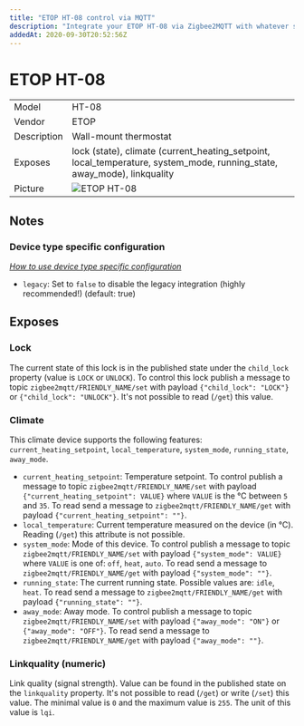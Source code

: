 ```yaml
---
title: "ETOP HT-08 control via MQTT"
description: "Integrate your ETOP HT-08 via Zigbee2MQTT with whatever smart home infrastructure you are using without the vendors bridge or gateway."
addedAt: 2020-09-30T20:52:56Z
---
```


<!-- !!!! -->
<!-- ATTENTION: This file is auto-generated through docgen! -->
<!-- You can only edit the "## Notes"-Section. -->
<!-- !!!! -->

# ETOP HT-08

|     |     |
|-----|-----|
| Model | HT-08  |
| Vendor  | ETOP  |
| Description | Wall-mount thermostat |
| Exposes | lock (state), climate (current_heating_setpoint, local_temperature, system_mode, running_state, away_mode), linkquality |
| Picture | ![ETOP HT-08](https://psi-4ward.github.io/zigbee2mqtt.io/images/devices/HT-08.jpg) |


## Notes

### Device type specific configuration
*[How to use device type specific configuration](../guide/configuration/#device-specific-configuration)*

* `legacy`: Set to `false` to disable the legacy integration (highly recommended!) (default: true)



## Exposes

### Lock 
The current state of this lock is in the published state under the `child_lock` property (value is `LOCK` or `UNLOCK`).
To control this lock publish a message to topic `zigbee2mqtt/FRIENDLY_NAME/set` with payload `{"child_lock": "LOCK"}` or `{"child_lock": "UNLOCK"}`.
It's not possible to read (`/get`) this value.

### Climate 
This climate device supports the following features: `current_heating_setpoint`, `local_temperature`, `system_mode`, `running_state`, `away_mode`.
- `current_heating_setpoint`: Temperature setpoint. To control publish a message to topic `zigbee2mqtt/FRIENDLY_NAME/set` with payload `{"current_heating_setpoint": VALUE}` where `VALUE` is the °C between `5` and `35`. To read send a message to `zigbee2mqtt/FRIENDLY_NAME/get` with payload `{"current_heating_setpoint": ""}`.
- `local_temperature`: Current temperature measured on the device (in °C). Reading (`/get`) this attribute is not possible.
- `system_mode`: Mode of this device. To control publish a message to topic `zigbee2mqtt/FRIENDLY_NAME/set` with payload `{"system_mode": VALUE}` where `VALUE` is one of: `off`, `heat`, `auto`. To read send a message to `zigbee2mqtt/FRIENDLY_NAME/get` with payload `{"system_mode": ""}`.
- `running_state`: The current running state. Possible values are: `idle`, `heat`. To read send a message to `zigbee2mqtt/FRIENDLY_NAME/get` with payload `{"running_state": ""}`.
- `away_mode`: Away mode. To control publish a message to topic `zigbee2mqtt/FRIENDLY_NAME/set` with payload `{"away_mode": "ON"}` or `{"away_mode": "OFF"}`. To read send a message to `zigbee2mqtt/FRIENDLY_NAME/get` with payload `{"away_mode": ""}`.

### Linkquality (numeric)
Link quality (signal strength).
Value can be found in the published state on the `linkquality` property.
It's not possible to read (`/get`) or write (`/set`) this value.
The minimal value is `0` and the maximum value is `255`.
The unit of this value is `lqi`.

